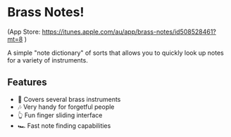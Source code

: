 # Brass Notes!

(App Store: https://itunes.apple.com/au/app/brass-notes/id508528461?mt=8 )

A simple "note dictionary" of sorts that allows you to quickly look up notes for a variety of instruments.

## Features
- 🎺 Covers several brass instruments
- 🎶 Very handy for forgetful people
- 👆 Fun finger sliding interface
- 🏎 Fast note finding capabilities
